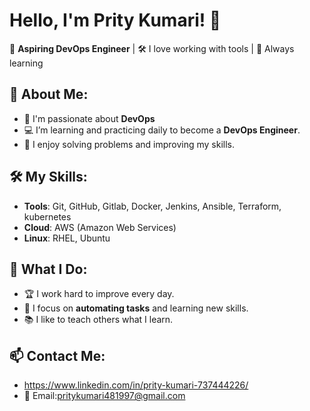 # Hello, I'm Prity Kumari! 👋  

🌟 **Aspiring DevOps Engineer** | 🛠️ I love working with tools | 🚀 Always learning  

## 🌱 **About Me**:
- 🔧 I'm passionate about **DevOps** 
- 💻 I’m learning and practicing daily to become a **DevOps Engineer**.
- 🧠 I enjoy solving problems and improving my skills.

## 🛠️ **My Skills**:
- **Tools**: Git, GitHub, Gitlab, Docker, Jenkins, Ansible, Terraform, kubernetes
- **Cloud**: AWS (Amazon Web Services)
- **Linux**: RHEL, Ubuntu

## 🌟 **What I Do**:
- 🏆 I work hard to improve every day.
- 🎯 I focus on **automating tasks** and learning new skills.
- 📚 I like to teach others what I learn.

## 📫 **Contact Me**:
- https://www.linkedin.com/in/prity-kumari-737444226/
- 📧 Email:pritykumari481997@gmail.com


